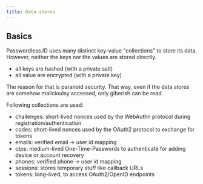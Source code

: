 ```yaml
---
title: Data stores
---
```


Basics
------

Passwordless.ID uses many distinct key-value "collections" to store its data.
However, neither the keys nor the values are stored directly.

- all keys are hashed (with a private salt)
- all value are encrypted (with a private key)

The reason for that is paranoid security.
That way, even if the data stores are somehow malicioulsy accessed, only giberish can be read.

Following collections are used:

- challenges: short-lived nonces used by the WebAuthn protocol during registration/authentication
- codes: short-lived nonces used by the OAuth2 protocol to exchange for tokens    
- emails:  verified email -> user id mapping
- otps: medium-lived One-Time-Passwords to authenticate for adding device or account recovery
- phones: verified phone -> user id mapping
- sessions: stores temporary stuff like callback URLs
- tokens: long-lived, to access OAuth2/OpenID endpoints